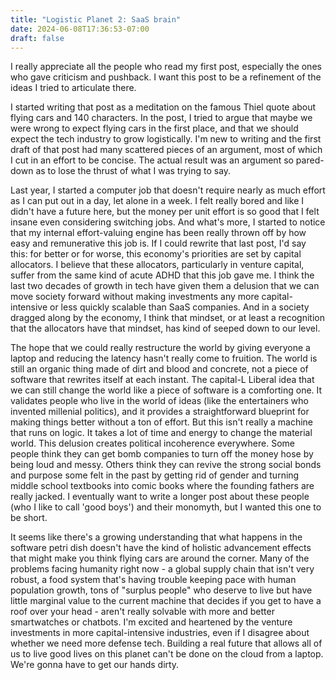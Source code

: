 ```yaml
---
title: "Logistic Planet 2: SaaS brain"
date: 2024-06-08T17:36:53-07:00
draft: false
---
```


I really appreciate all the people who read my first post, especially the ones who gave criticism and pushback. I want this post to be a refinement of the ideas I tried to articulate there. 

I started writing that post as a meditation on the famous Thiel quote about flying cars and 140 characters. In the post, I tried to argue that maybe we were wrong to expect flying cars in the first place, and that we should expect the tech industry to grow logistically. I'm new to writing and the first draft of that post had many scattered pieces of an argument, most of which I cut in an effort to be concise. The actual result was an argument so pared-down as to lose the thrust of what I was trying to say. 

Last year, I started a computer job that doesn't require nearly as much effort as I can put out in a day, let alone in a week. I felt really bored and like I didn't have a future here, but the money per unit effort is so good that I felt insane even considering switching jobs. And what's more, I started to notice that my internal effort-valuing engine has been really thrown off by how easy and remunerative this job is. If I could rewrite that last post, I'd say this: for better or for worse, this economy's priorities are set by capital allocators. I believe that these allocators, particularly in venture capital, suffer from the same kind of acute ADHD that this job gave me. I think the last two decades of growth in tech have given them a delusion that we can move society forward without making investments any more capital-intensive or less quickly scalable than SaaS companies. And in a society dragged along by the economy, I think that mindset, or at least a recognition that the allocators have that mindset, has kind of seeped down to our level. 

The hope that we could really restructure the world by giving everyone a laptop and reducing the latency hasn't really come to fruition. The world is still an organic thing made of dirt and blood and concrete, not a piece of software that rewrites itself at each instant. The capital-L Liberal idea that we can still change the world like a piece of software is a comforting one. It validates people who live in the world of ideas (like the entertainers who invented millenial politics), and it provides a straightforward blueprint for making things better without a ton of effort. But this isn't really a machine that runs on logic. It takes a lot of time and energy to change the material world. This delusion creates political incoherence everywhere. Some people think they can get bomb companies to turn off the money hose by being loud and messy. Others think they can revive the strong social bonds and purpose some felt in the past by getting rid of gender and turning middle school textbooks into comic books where the founding fathers are really jacked. I eventually want to write a longer post about these people (who I like to call 'good boys') and their monomyth, but I wanted this one to be short. 

It seems like there's a growing understanding that what happens in the software petri dish doesn't have the kind of holistic advancement effects that might make you think flying cars are around the corner. Many of the problems facing humanity right now - a global supply chain that isn't very robust, a food system that's having trouble keeping pace with human population growth, tons of "surplus people" who deserve to live but have little marginal value to the current machine that decides if you get to have a roof over your head - aren't really solvable with more and better smartwatches or chatbots. I'm excited and heartened by the venture investments in more capital-intensive industries, even if I disagree about whether we need more defense tech. Building a real future that allows all of us to live good lives on this planet can't be done on the cloud from a laptop. We're gonna have to get our hands dirty. 
